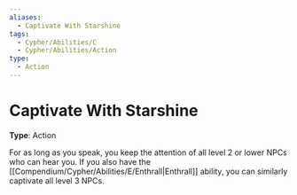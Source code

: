 ```yaml
---
aliases:
  - Captivate With Starshine
tags:
  - Cypher/Abilities/C
  - Cypher/Abilities/Action
type:
  - Action
---
```


# Captivate With Starshine

**Type**: Action

For as long as you speak, you keep the attention of all level 2 or lower NPCs who can hear you. If you also have the [[Compendium/Cypher/Abilities/E/Enthrall|Enthrall]] ability, you can similarly captivate all level 3 NPCs.
